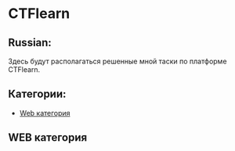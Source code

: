 # CTFlearn
## Russian:
Здесь будут располагаться решенные мной таски по платформе CTFlearn.
## Категории:
- [Web категория](#WEB)
## WEB категория

